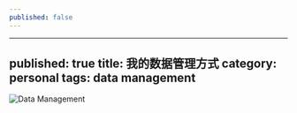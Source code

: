 ```yaml
---
published: false
---
```

---
published: true
title: 我的数据管理方式
category: personal
tags: data management
---

![Data Management](https://goooooouwa.fun:8143/static/images/data-management.png)